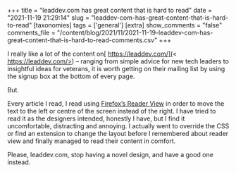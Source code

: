 +++
title = "leaddev.com has great content that is hard to read"
date = "2021-11-19 21:29:14"
slug = "leaddev-com-has-great-content-that-is-hard-to-read"
[taxonomies]
tags = ['general']
[extra]
show_comments = "false"
comments_file = "/content/blog/2021/11/2021-11-19-leaddev-com-has-great-content-that-is-hard-to-read-comments.csv"
+++

I really like a lot of the content on[ https://leaddev.com/](< https://leaddev.com/>) – ranging from simple advice for new tech leaders to insightful ideas for veterans, it is worth getting on their mailing list by using the signup box at the bottom of every page.

But.

Every article I read, I read using [Firefox’s Reader View](https://blog.mozilla.org/en/products/firefox/reader-view/) in order to move the text to the left or centre of the screen instead of the right. I have tried to read it as the designers intended, honestly I have, but I find it uncomfortable, distracting and annoying. I actually went to override the CSS or find an extension to change the layout before I remembered about reader view and finally managed to read their content in comfort.

Please, leaddev.com, stop having a novel design, and have a good one instead.
